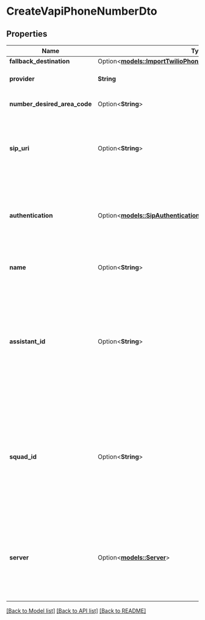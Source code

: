 # CreateVapiPhoneNumberDto

## Properties

Name | Type | Description | Notes
------------ | ------------- | ------------- | -------------
**fallback_destination** | Option<[**models::ImportTwilioPhoneNumberDtoFallbackDestination**](ImportTwilioPhoneNumberDTO_fallbackDestination.md)> |  | [optional]
**provider** | **String** | This is to create free SIP phone numbers on Vapi. | 
**number_desired_area_code** | Option<**String**> | This is the area code of the phone number to purchase. | [optional]
**sip_uri** | Option<**String**> | This is the SIP URI of the phone number. You can SIP INVITE this. The assistant attached to this number will answer.  This is case-insensitive. | [optional]
**authentication** | Option<[**models::SipAuthentication**](SipAuthentication.md)> | This enables authentication for incoming SIP INVITE requests to the `sipUri`.  If not set, any username/password to the 401 challenge of the SIP INVITE will be accepted. | [optional]
**name** | Option<**String**> | This is the name of the phone number. This is just for your own reference. | [optional]
**assistant_id** | Option<**String**> | This is the assistant that will be used for incoming calls to this phone number.  If neither `assistantId` nor `squadId` is set, `assistant-request` will be sent to your Server URL. Check `ServerMessage` and `ServerMessageResponse` for the shape of the message and response that is expected. | [optional]
**squad_id** | Option<**String**> | This is the squad that will be used for incoming calls to this phone number.  If neither `assistantId` nor `squadId` is set, `assistant-request` will be sent to your Server URL. Check `ServerMessage` and `ServerMessageResponse` for the shape of the message and response that is expected. | [optional]
**server** | Option<[**models::Server**](Server.md)> | This is where Vapi will send webhooks. You can find all webhooks available along with their shape in ServerMessage schema.  The order of precedence is:  1. assistant.server 2. phoneNumber.server 3. org.server | [optional]

[[Back to Model list]](../README.md#documentation-for-models) [[Back to API list]](../README.md#documentation-for-api-endpoints) [[Back to README]](../README.md)


